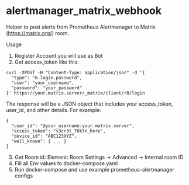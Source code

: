 # alertmanager_matrix_webhook
Helper to post alerts from Prometheus Alertmanager to Matrix (https://matrix.org/) room.

Usage
1. Register Account you will use as Bot
2. Get access_token like this:
```
curl -XPOST -H "Content-Type: application/json" -d '{
  "type": "m.login.password",
  "user": "your_username",
  "password": "your_password"
}' https://your.matrix.server/_matrix/client/r0/login
```
The response will be a JSON object that includes your access_token, user_id, and other details. For example:
```
{
  "user_id": "@your_username:your.matrix.server",
  "access_token": "s3cr3t_T0k3n_here",
  "device_id": "ABC123XYZ",
  "well_known": { ... }
}
```
3. Get Room id:
   Element: Room Settings -> Advanced -> Internal room ID
5. Fill all Env values to docker-compose.yaml
3. Run docker-compose and use example prometheus-alertmanager configs
